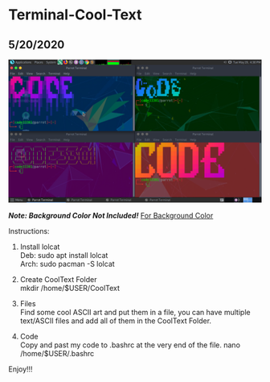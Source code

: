 # Terminal-Cool-Text
## 5/20/2020
![](IMG-01.png)

***Note: Background Color Not Included!***
[For Background Color](https://github.com/CODE33301/Multiple-Color-Terminal)

Instructions:

1. Install lolcat</br>
Deb: sudo apt install lolcat</br>
Arch: sudo pacman -S lolcat

2. Create CoolText Folder</br>
mkdir /home/$USER/CoolText

3. Files</br>
Find some cool ASCII art and put them in a file, you can have multiple text/ASCII files
and add all of them in the CoolText Folder.

4. Code</br>
Copy and past my code to .bashrc at the very end of the file.
nano /home/$USER/.bashrc

Enjoy!!!
